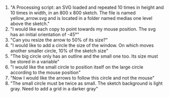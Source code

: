 1. "A Processing script: an SVG loaded and repeated 10 times in height and 10 times in width, in an 800 x 800 sketch. The file is named yellow_arrow.svg and is located in a folder named medias one level above the sketch."
2. "I would like each copy to point towards my mouse position. The svg has an initial orientation of -45°"
3. "Can you resize the arrow to 50% of its size?"
4. "I would like to add a circle the size of the window. On which moves another smaller circle, 10% of the sketch size"
5. "The big circle only has an outline and the small one too. Its size must be stored in a variable"
6. "I would like the small circle to position itself on the large circle according to the mouse position"
7. "Now I would like the arrows to follow this circle and not the mouse"
8. "The small circle must be twice as small. The sketch background is light gray. Need to add a grid in a darker gray"
